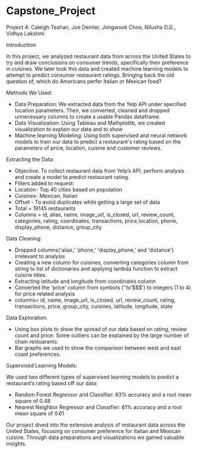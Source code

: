 # Capstone_Project
Project 4:   Caleigh Teahan, Joe Demler, Jongwook Choe, Nilusha D.G., Vidhya Lakshmi

Introduction:

In this project, we analyzed restaurant data from across the United States to try and draw conclusions on consumer trends, specifically their preference in cuisines. We later took this data and created machine learning models to attempt to predict consumer restaurant ratings. Bringing back the old question of, which do Americans perfer Italian or Mexican food?

Methods We Used: 

* Data Preparation: We extracted data from the Yelp API under specified location parameters. Then, we converted, cleaned and dropped unnecessary columns to create a usable Pandas dataframe.
* Data Visualization: Using Tableau and Mathplotlib, we created visualization to explain our data and to show
* Machine learning Modeling: Using both supervised and neural network models to train our data to predict a restaurant's rating based on the parameters of price, location, cuisine and customer reviews.

Extracting the Data:

* Objective: To collect restaurant data from Yelp’s API, perform analysis and create a model to predict restaurant rating.
* Filters added to request: 
* Location- Top 40 cities based on population
* Cuisines- Mexican, Italian
* Offset - To avoid duplicates while getting a large set of data
* Total = 19145 restaurants 
* Columns = id, alias, name, image_url, is_closed, url, review_count, categories, rating, coordinates, transactions, price,location, phone, display_phone, distance, group_city

Data Cleaning:

* Dropped columns('alias,' 'phone,' 'display_phone,' and 'distance') irrelevant to analysis
* Creating a new column for cuisines, converting categories column from string to list of dictionaries and applying lambda function to extract cuisine titles. 
* Extracting latitude and longitude from coordinates column
* Converted the 'price' column from symbols ('$' to '$$$$') to integers (1 to 4) for price related analysis
* columns= id, name, image_url, is_closed, url, review_count, rating, transactions, price, group_city, cuisines, latitude, longitude, state

Data Exploration:

* Using box plots to show the spread of our data based on rating, review count and price. Some outliers can be explained by the large number of chain restuarants.
* Bar graphs we used to show the comparison between west and east coast preferences.

Supervised Learning Models:

We used two different types of supervised learning models to predict a restaurant’s rating  based off our data:
* Random Forest Regressor and Classifier: 63% accuracy and a root mean square of 0.48
* Nearest Neighbor Regressor and Classifier: 61% accuracy and a root mean square of 0.61

Our project dived into the extensive analysis of restaurant data across the United States, focusing on consumer preference for Italian and Mexican cuisine. Through data preparations and visualizations we gained valuable insights.


